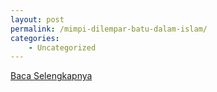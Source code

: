 ```yaml
---
layout: post
permalink: /mimpi-dilempar-batu-dalam-islam/
categories:
    - Uncategorized
---
```


[Baca Selengkapnya](/02)
